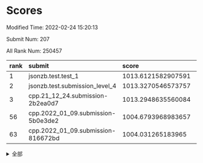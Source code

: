 # Scores

Modified Time: 2022-02-24 15:20:13

Submit Num: 207

All Rank Num: 250457

| rank |               submit               |       score        |       sigma        | pk_num |
| :--- | :--------------------------------- | :----------------- | :----------------- | :----- |
| 1    | jsonzb.test.test_1                 | 1013.6121582907591 | 0.8202813426840792 | 4835   |
| 2    | jsonzb.test.submission_level_4     | 1013.3270546573757 | 0.8113451474014823 | 4840   |
| 3    | cpp.21_12_24.submission-2b2ea0d7   | 1013.2948635560084 | 0.8059793484354667 | 4839   |
| 56   | cpp.2022_01_09.submission-5b0e3de2 | 1004.6793968983657 | 0.7124227842898846 | 4840   |
| 63   | cpp.2022_01_09.submission-816672bd | 1004.031265183965  | 0.7202480706427141 | 4838   |


<details>
<summary>全部</summary>

| rank |                 submit                 |       score        |       sigma        | pk_num |
| :--- | :------------------------------------- | :----------------- | :----------------- | :----- |
| 1    | jsonzb.test.test_1                     | 1013.6121582907591 | 0.8202813426840792 | 4835   |
| 2    | jsonzb.test.submission_level_4         | 1013.3270546573757 | 0.8113451474014823 | 4840   |
| 3    | cpp.21_12_24.submission-2b2ea0d7       | 1013.2948635560084 | 0.8059793484354667 | 4839   |
| 4    | gobigger.level_3.submission_level_3_45 | 1011.3135790081589 | 0.7666814604457546 | 4839   |
| 5    | gobigger.level_3.submission_level_3_41 | 1011.0724211276328 | 0.7574029787825443 | 4843   |
| 6    | gobigger.level_3.submission_level_3_32 | 1010.9414618774161 | 0.7517875256712516 | 4839   |
| 7    | gobigger.level_3.submission_level_3_39 | 1010.8956725622478 | 0.7687289704998295 | 4837   |
| 8    | gobigger.level_3.submission_level_3_1  | 1010.8857530505478 | 0.758411260268162  | 4844   |
| 9    | gobigger.level_3.submission_level_3_3  | 1010.8651836085998 | 0.7682468599811829 | 4840   |
| 10   | gobigger.level_3.submission_level_3_42 | 1010.8577744390864 | 0.7673927563334673 | 4837   |
| 11   | gobigger.level_3.submission_level_3_37 | 1010.6823892921568 | 0.7650547037763643 | 4836   |
| 12   | gobigger.level_3.submission_level_3_33 | 1010.6654986499398 | 0.7531049313334196 | 4837   |
| 13   | gobigger.level_3.submission_level_3_20 | 1010.5556778977173 | 0.7386210224400541 | 4840   |
| 14   | gobigger.level_3.submission_level_3_21 | 1010.5156561911945 | 0.753777975782747  | 4843   |
| 15   | gobigger.level_3.submission_level_3_7  | 1010.5121677125193 | 0.7558292149901766 | 4843   |
| 16   | gobigger.level_3.submission_level_3_25 | 1010.462976169234  | 0.7738746070645693 | 4840   |
| 17   | gobigger.level_3.submission_level_3_17 | 1010.4613171029736 | 0.7479327151756432 | 4843   |
| 18   | gobigger.level_3.submission_level_3_30 | 1010.3951070703137 | 0.7580179964126124 | 4841   |
| 19   | gobigger.level_3.submission_level_3_28 | 1010.3716026479709 | 0.7528573594694684 | 4833   |
| 20   | gobigger.level_3.submission_level_3_38 | 1010.3199755838446 | 0.7682620854479898 | 4834   |
| 21   | gobigger.level_3.submission_level_3_2  | 1010.2718609096529 | 0.7594022111461013 | 4837   |
| 22   | gobigger.level_3.submission_level_3_27 | 1010.1948739114196 | 0.7534284562555366 | 4843   |
| 23   | gobigger.level_3.submission_level_3_18 | 1010.1689685986393 | 0.7601214894899224 | 4841   |
| 24   | gobigger.level_3.submission_level_3_48 | 1010.1172697487457 | 0.7564593645544048 | 4840   |
| 25   | gobigger.level_3.submission_level_3_12 | 1010.0911095352519 | 0.7665829765213217 | 4840   |
| 26   | gobigger.level_3.submission_level_3_10 | 1010.083825301335  | 0.750020876494719  | 4838   |
| 27   | gobigger.level_3.submission_level_3_26 | 1010.044587251293  | 0.7768816869672186 | 4837   |
| 28   | gobigger.level_3.submission_level_3_36 | 1010.02207742401   | 0.7642847440957256 | 4843   |
| 29   | gobigger.level_3.submission_level_3_6  | 1009.973639450539  | 0.7514501038607582 | 4842   |
| 30   | gobigger.level_3.submission_level_3_43 | 1009.9692864539684 | 0.7577781290758766 | 4843   |
| 31   | gobigger.level_3.submission_level_3_11 | 1009.958922454293  | 0.7664884568261535 | 4842   |
| 32   | gobigger.level_3.submission_level_3_9  | 1009.9322649599535 | 0.7455706366757348 | 4836   |
| 33   | gobigger.level_3.submission_level_3_16 | 1009.8846784083863 | 0.7718079253930407 | 4841   |
| 34   | gobigger.level_3.submission_level_3_15 | 1009.8638681846076 | 0.7586667447379851 | 4839   |
| 35   | gobigger.level_3.submission_level_3_13 | 1009.8521869644584 | 0.7451917391891807 | 4841   |
| 36   | gobigger.level_3.submission_level_3_24 | 1009.8483392325832 | 0.7622751844005998 | 4843   |
| 37   | gobigger.level_3.submission_level_3_31 | 1009.6363586590201 | 0.7439259178680651 | 4842   |
| 38   | gobigger.level_3.submission_level_3_8  | 1009.636356582904  | 0.7469370677744634 | 4842   |
| 39   | gobigger.level_3.submission_level_3_23 | 1009.6229574283116 | 0.7536154908689413 | 4841   |
| 40   | gobigger.level_3.submission_level_3_47 | 1009.583595074372  | 0.7502857651555964 | 4841   |
| 41   | gobigger.level_3.submission_level_3_35 | 1009.5562447587736 | 0.772397940184056  | 4843   |
| 42   | gobigger.level_3.submission_level_3_40 | 1009.4485166738696 | 0.7402548054512536 | 4842   |
| 43   | gobigger.level_3.submission_level_3_46 | 1009.2729085461721 | 0.7468024987749468 | 4843   |
| 44   | gobigger.level_3.submission_level_3_0  | 1009.2123708322573 | 0.7498226638410967 | 4837   |
| 45   | gobigger.level_3.submission_level_3_14 | 1009.208714470985  | 0.744137100609832  | 4838   |
| 46   | gobigger.level_3.submission_level_3_49 | 1009.1379970729821 | 0.7401469818496764 | 4839   |
| 47   | gobigger.level_3.submission_level_3_34 | 1009.1038999393894 | 0.761991481379757  | 4840   |
| 48   | gobigger.level_3.submission_level_3_19 | 1008.9322133901312 | 0.7552125654568008 | 4840   |
| 49   | gobigger.level_3.submission_level_3_29 | 1008.7179185378349 | 0.736516660911944  | 4842   |
| 50   | gobigger.level_3.submission_level_3_22 | 1008.6490351477208 | 0.7590371425118151 | 4838   |
| 51   | gobigger.level_3.submission_level_3_5  | 1008.3931267468427 | 0.7411988831641884 | 4838   |
| 52   | gobigger.level_3.submission_level_3_4  | 1008.2389281823188 | 0.7559224763842464 | 4837   |
| 53   | gobigger.level_3.submission_level_3_44 | 1008.0051769850558 | 0.7199036900890959 | 4838   |
| 54   | gobigger.level_1.submission_level_1_29 | 1005.7588593943372 | 0.7080812768033135 | 4839   |
| 55   | gobigger.level_1.submission_level_1_16 | 1004.7188914275313 | 0.7196081839007777 | 4839   |
| 56   | cpp.2022_01_09.submission-5b0e3de2     | 1004.6793968983657 | 0.7124227842898846 | 4840   |
| 57   | gobigger.level_1.submission_level_1_34 | 1004.5340257518153 | 0.7001328610182928 | 4832   |
| 58   | gobigger.level_1.submission_level_1_39 | 1004.4298178127121 | 0.7340808679537467 | 4839   |
| 59   | gobigger.level_1.submission_level_1_23 | 1004.2782594958878 | 0.7119403101139388 | 4842   |
| 60   | gobigger.level_1.submission_level_1_31 | 1004.18359362585   | 0.716192420465886  | 4837   |
| 61   | gobigger.level_1.submission_level_1_12 | 1004.1823831816704 | 0.7192165591675136 | 4843   |
| 62   | gobigger.level_1.submission_level_1_18 | 1004.1617718010959 | 0.7287982657466636 | 4840   |
| 63   | cpp.2022_01_09.submission-816672bd     | 1004.031265183965  | 0.7202480706427141 | 4838   |
| 64   | gobigger.level_1.submission_level_1_11 | 1003.9995740276181 | 0.7206871854033223 | 4840   |
| 65   | gobigger.level_1.submission_level_1_13 | 1003.9972051210369 | 0.7288062092456868 | 4842   |
| 66   | gobigger.level_1.submission_level_1_1  | 1003.9873004777519 | 0.7166425024779884 | 4846   |
| 67   | gobigger.level_1.submission_level_1_14 | 1003.9348841650329 | 0.7214760699731252 | 4840   |
| 68   | gobigger.level_1.submission_level_1_44 | 1003.8962531974242 | 0.7314046881115411 | 4840   |
| 69   | gobigger.level_1.submission_level_1_0  | 1003.8613578573485 | 0.7054073198575999 | 4836   |
| 70   | gobigger.level_1.submission_level_1_36 | 1003.8585498799148 | 0.7170688188724809 | 4840   |
| 71   | gobigger.level_1.submission_level_1_26 | 1003.7957550167783 | 0.7215063001383839 | 4843   |
| 72   | gobigger.level_1.submission_level_1_27 | 1003.7579018208353 | 0.7111352176809012 | 4835   |
| 73   | gobigger.level_1.submission_level_1_48 | 1003.7537104007381 | 0.7202859265761328 | 4841   |
| 74   | gobigger.level_1.submission_level_1_46 | 1003.7065291041647 | 0.7237835550318722 | 4841   |
| 75   | gobigger.level_1.submission_level_1_28 | 1003.6973547741437 | 0.7206068718839151 | 4842   |
| 76   | gobigger.level_1.submission_level_1_2  | 1003.6761794930085 | 0.7220166850321222 | 4847   |
| 77   | gobigger.level_1.submission_level_1_10 | 1003.5680893542707 | 0.7055792993945593 | 4839   |
| 78   | gobigger.level_1.submission_level_1_4  | 1003.5516434010827 | 0.7131500027403039 | 4836   |
| 79   | gobigger.level_1.submission_level_1_6  | 1003.4878072587443 | 0.7091986429079219 | 4838   |
| 80   | gobigger.level_1.submission_level_1_17 | 1003.4686409616104 | 0.7087201582750997 | 4842   |
| 81   | gobigger.level_1.submission_level_1_35 | 1003.4031247535928 | 0.7100629992718687 | 4841   |
| 82   | gobigger.level_1.submission_level_1_49 | 1003.2767531888699 | 0.7169304380471629 | 4843   |
| 83   | gobigger.level_1.submission_level_1_45 | 1003.2624187730116 | 0.7148278907161778 | 4842   |
| 84   | gobigger.level_1.submission_level_1_15 | 1003.0847592671497 | 0.7037326952658485 | 4840   |
| 85   | gobigger.level_1.submission_level_1_8  | 1003.0644735691023 | 0.7140603440919283 | 4841   |
| 86   | gobigger.level_1.submission_level_1_3  | 1003.03166419347   | 0.7142736186491457 | 4840   |
| 87   | gobigger.level_1.submission_level_1_43 | 1002.9653059081991 | 0.7114899988925552 | 4841   |
| 88   | gobigger.level_1.submission_level_1_41 | 1002.9187591387413 | 0.7163014820957736 | 4844   |
| 89   | gobigger.level_1.submission_level_1_32 | 1002.7683754655624 | 0.7165978237607314 | 4837   |
| 90   | gobigger.level_1.submission_level_1_42 | 1002.6748621764585 | 0.7248314191937897 | 4844   |
| 91   | gobigger.level_1.submission_level_1_25 | 1002.6512554854141 | 0.7105936379239063 | 4841   |
| 92   | gobigger.level_1.submission_level_1_21 | 1002.5387711588919 | 0.7231107848200536 | 4841   |
| 93   | gobigger.level_1.submission_level_1_7  | 1002.5378755475491 | 0.7041224616284791 | 4842   |
| 94   | gobigger.level_1.submission_level_1_38 | 1002.5176462227472 | 0.7060149480579435 | 4841   |
| 95   | gobigger.level_1.submission_level_1_19 | 1002.5034475997211 | 0.7130042767627703 | 4841   |
| 96   | gobigger.level_1.submission_level_1_33 | 1002.4305050112558 | 0.7210763199475365 | 4833   |
| 97   | gobigger.level_1.submission_level_1_24 | 1002.4035808137234 | 0.711022052183265  | 4845   |
| 98   | gobigger.level_1.submission_level_1_22 | 1002.3087825082682 | 0.7144825752970432 | 4838   |
| 99   | gobigger.level_1.submission_level_1_9  | 1002.149753551229  | 0.7055005526959968 | 4841   |
| 100  | gobigger.level_1.submission_level_1_40 | 1002.1112862949574 | 0.70682566338245   | 4839   |
| 101  | gobigger.level_1.submission_level_1_47 | 1002.1029590562348 | 0.7114450034231262 | 4842   |
| 102  | gobigger.level_1.submission_level_1_20 | 1002.057738860879  | 0.7156663423864573 | 4840   |
| 103  | gobigger.level_1.submission_level_1_30 | 1001.9068684478576 | 0.7129602029299389 | 4838   |
| 104  | gobigger.level_1.submission_level_1_5  | 1001.8908301812332 | 0.7096433148301857 | 4836   |
| 105  | gobigger.level_1.submission_level_1_37 | 1001.4747367249129 | 0.7211875360155486 | 4836   |
| 106  | gobigger.random.submission_random_3    | 997.5641827702882  | 0.7036829402873644 | 4839   |
| 107  | gobigger.random.submission_random_0    | 997.3369425726826  | 0.7141951523768685 | 4844   |
| 108  | gobigger.random.submission_random_39   | 997.3254114748481  | 0.7196617424173493 | 4841   |
| 109  | gobigger.random.submission_random_30   | 996.9578984890625  | 0.7176830826083502 | 4842   |
| 110  | gobigger.random.submission_random_12   | 996.950312287865   | 0.7091616037537226 | 4843   |
| 111  | gobigger.random.submission_random_36   | 996.7702124738241  | 0.7012475048259993 | 4844   |
| 112  | gobigger.random.submission_random_25   | 996.68066046677    | 0.7141758750793707 | 4839   |
| 113  | gobigger.random.submission_random_42   | 996.6612984310002  | 0.7098538545525799 | 4840   |
| 114  | gobigger.random.submission_random_41   | 996.6254411095991  | 0.7080537536457123 | 4838   |
| 115  | gobigger.random.submission_random_6    | 996.6002898549403  | 0.7036425759958209 | 4839   |
| 116  | gobigger.random.submission_random_33   | 996.5824975211651  | 0.7047762153496907 | 4836   |
| 117  | gobigger.random.submission_random_44   | 996.5803750080863  | 0.7124706988630555 | 4839   |
| 118  | gobigger.random.submission_random_43   | 996.5747269839142  | 0.7013979541980231 | 4838   |
| 119  | gobigger.random.submission_random_21   | 996.4522408322408  | 0.7179525074989977 | 4839   |
| 120  | gobigger.random.submission_random_20   | 996.4397010373026  | 0.6983208154527321 | 4843   |
| 121  | gobigger.random.submission_random_24   | 996.3936941983854  | 0.6969766899609784 | 4837   |
| 122  | gobigger.random.submission_random_1    | 996.3317677100989  | 0.7092457182744203 | 4842   |
| 123  | gobigger.random.submission_random_9    | 996.3120720517085  | 0.7037615317851739 | 4839   |
| 124  | gobigger.random.submission_random_37   | 996.2808209739352  | 0.7065475209421744 | 4841   |
| 125  | gobigger.random.submission_random_35   | 996.2466959341637  | 0.712574526469708  | 4838   |
| 126  | gobigger.random.submission_random_27   | 996.2449833728525  | 0.717518707915984  | 4838   |
| 127  | gobigger.random.submission_random_40   | 996.2097383275584  | 0.7018620367773792 | 4841   |
| 128  | gobigger.random.submission_random_5    | 996.1981839529861  | 0.7066624443419522 | 4837   |
| 129  | gobigger.random.submission_random_19   | 996.145882448166   | 0.7212793696459016 | 4831   |
| 130  | gobigger.random.submission_random_17   | 996.0777147347003  | 0.7072361839155763 | 4840   |
| 131  | gobigger.random.submission_random_13   | 996.0034801914916  | 0.7095309159458952 | 4842   |
| 132  | gobigger.random.submission_random_28   | 995.985767757428   | 0.710461925880776  | 4840   |
| 133  | gobigger.random.submission_random_32   | 995.9782783573467  | 0.7154226961700196 | 4840   |
| 134  | gobigger.random.submission_random_15   | 995.9184369686175  | 0.7100442453222819 | 4840   |
| 135  | gobigger.random.submission_random_16   | 995.847102709129   | 0.7131928523004862 | 4838   |
| 136  | gobigger.random.submission_random_4    | 995.8334163785863  | 0.7139020595608898 | 4840   |
| 137  | gobigger.random.submission_random_14   | 995.8002775798267  | 0.6994616727293999 | 4842   |
| 138  | gobigger.random.submission_random_45   | 995.7760140147313  | 0.7108030003694892 | 4837   |
| 139  | gobigger.random.submission_random_7    | 995.724739119706   | 0.712725883669806  | 4841   |
| 140  | gobigger.random.submission_random_18   | 995.7100402520675  | 0.7008438847822146 | 4842   |
| 141  | gobigger.random.submission_random_48   | 995.5505587901237  | 0.7179547425709212 | 4842   |
| 142  | gobigger.random.submission_random_26   | 995.5403630832493  | 0.7204445110737862 | 4841   |
| 143  | gobigger.random.submission_random_49   | 995.5010464570064  | 0.6991431700315276 | 4836   |
| 144  | gobigger.random.submission_random_10   | 995.3949368910606  | 0.7096805713737804 | 4838   |
| 145  | gobigger.random.submission_random_22   | 995.3730533015116  | 0.7359389257152251 | 4837   |
| 146  | gobigger.level_2.submission_level_2_39 | 995.1469832730451  | 0.7319911485132345 | 4838   |
| 147  | gobigger.random.submission_random_23   | 995.0466818921458  | 0.7114180466598221 | 4836   |
| 148  | gobigger.random.submission_random_11   | 995.0177023910153  | 0.7386824093079007 | 4842   |
| 149  | gobigger.random.submission_random_46   | 995.0081213315748  | 0.7163974395477202 | 4845   |
| 150  | gobigger.random.submission_random_38   | 994.923145479159   | 0.7160963850949841 | 4837   |
| 151  | gobigger.random.submission_random_29   | 994.8755258425969  | 0.7060019985248605 | 4841   |
| 152  | gobigger.random.submission_random_2    | 994.8302799134502  | 0.7136691410363708 | 4843   |
| 153  | gobigger.random.submission_random_8    | 994.7319172474758  | 0.7128203659592213 | 4839   |
| 154  | gobigger.random.submission_random_34   | 994.6338397294975  | 0.7019131603911648 | 4833   |
| 155  | gobigger.random.submission_random_47   | 994.5701262453     | 0.7091838220372482 | 4842   |
| 156  | gobigger.random.submission_random_31   | 994.4201270715663  | 0.7196333750726024 | 4839   |
| 157  | gobigger.level_2.submission_level_2_4  | 993.8702863174145  | 0.7269042802109501 | 4844   |
| 158  | gobigger.level_2.submission_level_2_19 | 993.5563771750706  | 0.7313470643453306 | 4839   |
| 159  | gobigger.level_2.submission_level_2_22 | 993.4290684435107  | 0.7273552686936156 | 4835   |
| 160  | gobigger.level_2.submission_level_2_48 | 993.3759217282607  | 0.7310975868861788 | 4838   |
| 161  | gobigger.level_2.submission_level_2_5  | 993.2358955686188  | 0.7312123518448075 | 4842   |
| 162  | gobigger.level_2.submission_level_2_47 | 993.2277678003543  | 0.7469664396213106 | 4835   |
| 163  | gobigger.level_2.submission_level_2_29 | 992.9628805854261  | 0.7403394676494139 | 4838   |
| 164  | gobigger.level_2.submission_level_2_21 | 992.9551283703945  | 0.7307277549399057 | 4845   |
| 165  | gobigger.level_2.submission_level_2_16 | 992.7781254756807  | 0.7611762968142918 | 4840   |
| 166  | gobigger.level_2.submission_level_2_7  | 992.7151071689948  | 0.7319746736604394 | 4840   |
| 167  | gobigger.level_2.submission_level_2_32 | 992.6453369959713  | 0.7374300006060511 | 4842   |
| 168  | gobigger.level_2.submission_level_2_23 | 992.6181977418172  | 0.7459756356940626 | 4835   |
| 169  | gobigger.level_2.submission_level_2_36 | 992.558269481605   | 0.7650076555393308 | 4836   |
| 170  | gobigger.level_2.submission_level_2_6  | 992.5328287251137  | 0.747285864243558  | 4841   |
| 171  | gobigger.level_2.submission_level_2_31 | 992.4962917615654  | 0.758447052487477  | 4843   |
| 172  | gobigger.level_2.submission_level_2_24 | 992.4832942781198  | 0.7299501737209171 | 4841   |
| 173  | gobigger.level_2.submission_level_2_41 | 992.4651369694626  | 0.7610829140875095 | 4845   |
| 174  | gobigger.level_2.submission_level_2_9  | 992.4192170839771  | 0.7445647229246055 | 4842   |
| 175  | gobigger.level_2.submission_level_2_2  | 992.3234847138541  | 0.7516967263642216 | 4839   |
| 176  | gobigger.level_2.submission_level_2_34 | 992.3168186353381  | 0.7416644877104487 | 4839   |
| 177  | gobigger.level_2.submission_level_2_20 | 992.3052579128015  | 0.7559549795546883 | 4842   |
| 178  | gobigger.level_2.submission_level_2_30 | 992.2773541516087  | 0.7541354313965999 | 4844   |
| 179  | gobigger.level_2.submission_level_2_10 | 992.2286731881405  | 0.757814696290089  | 4842   |
| 180  | gobigger.level_2.submission_level_2_33 | 992.2226464902051  | 0.7301388247024037 | 4839   |
| 181  | gobigger.level_2.submission_level_2_12 | 992.154196416201   | 0.738346018648744  | 4841   |
| 182  | gobigger.level_2.submission_level_2_14 | 992.1431304278138  | 0.7375302883457922 | 4841   |
| 183  | gobigger.level_2.submission_level_2_18 | 992.1284087831249  | 0.7533707784675509 | 4843   |
| 184  | gobigger.level_2.submission_level_2_8  | 991.9852379272862  | 0.7440947399440321 | 4840   |
| 185  | gobigger.level_2.submission_level_2_3  | 991.9186617915075  | 0.744488918765481  | 4837   |
| 186  | gobigger.level_2.submission_level_2_42 | 991.914228336881   | 0.736520305297863  | 4844   |
| 187  | gobigger.level_2.submission_level_2_49 | 991.8811342717338  | 0.7580396681767098 | 4844   |
| 188  | gobigger.level_2.submission_level_2_25 | 991.8332721352176  | 0.7402094401734696 | 4838   |
| 189  | gobigger.level_2.submission_level_2_17 | 991.7490535606231  | 0.7559078854357195 | 4838   |
| 190  | gobigger.level_2.submission_level_2_44 | 991.714749452891   | 0.7412976809478067 | 4834   |
| 191  | gobigger.level_2.submission_level_2_35 | 991.636065945415   | 0.7325859570495399 | 4838   |
| 192  | gobigger.level_2.submission_level_2_27 | 991.4839292919172  | 0.753799698172294  | 4837   |
| 193  | gobigger.level_2.submission_level_2_28 | 991.4755780994162  | 0.7501542859273547 | 4837   |
| 194  | gobigger.level_2.submission_level_2_40 | 991.4743756726355  | 0.7691526059722726 | 4835   |
| 195  | gobigger.level_2.submission_level_2_46 | 991.151545165793   | 0.7380834514359471 | 4838   |
| 196  | gobigger.level_2.submission_level_2_13 | 991.1203336779604  | 0.7533424579530957 | 4837   |
| 197  | gobigger.level_2.submission_level_2_15 | 991.0226540065063  | 0.7548106027293799 | 4838   |
| 198  | gobigger.level_2.submission_level_2_11 | 990.8676828125414  | 0.7610763721155813 | 4839   |
| 199  | gobigger.level_2.submission_level_2_1  | 990.8261250033975  | 0.749516834624097  | 4843   |
| 200  | gobigger.level_2.submission_level_2_26 | 990.8123698268605  | 0.7612161497202957 | 4835   |
| 201  | gobigger.level_2.submission_level_2_0  | 990.5263195752242  | 0.7556612700693074 | 4840   |
| 202  | gobigger.level_2.submission_level_2_37 | 990.4827519547758  | 0.7633895985703635 | 4841   |
| 203  | gobigger.level_2.submission_level_2_45 | 990.4681920056254  | 0.7840249477652286 | 4836   |
| 204  | gobigger.level_2.submission_level_2_43 | 990.1730579402237  | 0.7941463412878117 | 4836   |
| 205  | gobigger.level_2.submission_level_2_38 | 990.0147090258496  | 0.7994808076143844 | 4841   |
| 206  | gobigger.none.submission_none_1        | 977.65213208598    | 1.3599706310348831 | 4842   |
| 207  | gobigger.none.submission_none_0        | 976.169032067453   | 1.4582017911124179 | 4839   |

</details>